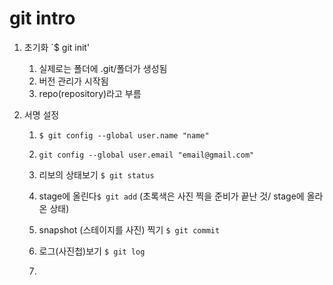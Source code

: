 # git intro

1. 초기화 `$ git init'

   1.  실제로는 폴더에 .git/폴더가 생성됨
   2.  버전 관리가 시작됨
   3. repo(repository)라고 부름

2. 서명 설정 

   1. `$ git config --global user.name "name"`
   2. `git config --global user.email "email@gmail.com"`

   3. 리보의 상태보기 `$ git status`
   4. stage에 올린다`$ git add` (초록색은 사진 찍을 준비가 끝난 것/ stage에 올라온 상태)
   5. snapshot (스테이지를 사진) 찍기 `$ git commit`
   6. 로그(사진첩)보기 `$ git log`
   7. ​	

   

   

   

   

